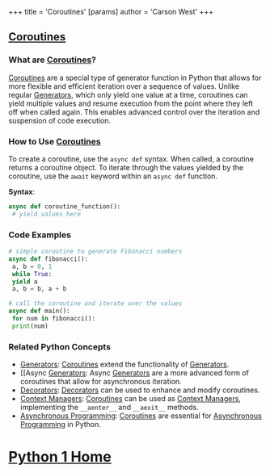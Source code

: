 +++
 title = 'Coroutines'
[params]
	author = 'Carson West'
+++
## [Coroutines](./../coroutines/)

### What are [Coroutines](./../coroutines/)?
 [Coroutines](./../coroutines/) are a special type of generator function in Python that allows for more flexible and efficient iteration over a sequence of values. Unlike regular [Generators](./../generators/), which only yield one value at a time, coroutines can yield multiple values and resume execution from the point where they left off when called again. This enables advanced control over the iteration and suspension of code execution.

### How to Use [Coroutines](./../coroutines/)
To create a coroutine, use the `async def` syntax. When called, a coroutine returns a coroutine object. To iterate through the values yielded by the coroutine, use the `await` keyword within an `async def` function.

**Syntax**:
```python
async def coroutine_function():
 # yield values here
```

### Code Examples
```python
# simple coroutine to generate Fibonacci numbers
async def fibonacci():
 a, b = 0, 1
 while True:
 yield a
 a, b = b, a + b
```

```python
# call the coroutine and iterate over the values
async def main():
 for num in fibonacci():
 print(num)
```

### Related Python Concepts

- [Generators](./../generators/): [Coroutines](./../coroutines/) extend the functionality of [Generators](./../generators/).
- [[Async [Generators](./../generators/): Async [Generators](./../generators/) are a more advanced form of coroutines that allow for asynchronous iteration.
- [Decorators](./../decorators/): [Decorators](./../decorators/) can be used to enhance and modify coroutines.
- [Context Managers](./../context-managers/): [Coroutines](./../coroutines/) can be used as [Context Managers](./../context-managers/), implementing the `__aenter__` and `__aexit__` methods.
- [Asynchronous Programming](./../asynchronous-programming/): [Coroutines](./../coroutines/) are essential for [Asynchronous Programming](./../asynchronous-programming/) in Python.
# [Python 1 Home](./../python-1-home/)